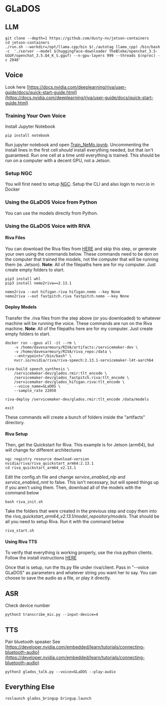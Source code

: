 # GLaDOS

## LLM

    git clone --depth=1 https://github.com/dusty-nv/jetson-containers
    cd jetson-containers
    ./run.sh --workdir=/opt/llama.cpp/bin $(./autotag llama_cpp) /bin/bash -c  './server --model $(huggingface-downloader TheBloke/openchat_3.5-GGUF/openchat_3.5.Q4_K_S.gguf) --n-gpu-layers 999 --threads $(nproc) -c 2048'

## Voice

Look here [https://docs.nvidia.com/deeplearning/riva/user-guide/docs/quick-start-guide.html](https://docs.nvidia.com/deeplearning/riva/user-guide/docs/quick-start-guide.html)

### Training Your Own Voice

Install Jupyter Notebook

    pip install notebook

Run jupyter notebook and open [Train_NeMo.ipynb](https://github.com/davesarmoury/GLaDOS/blob/main/TrainNemo/Train_NeMo.ipynb).  Uncommenting the install lines in the first cell *should* install everything needed, but that isn't guaranteed.  Run one cell at a time until everything is trained.  This should be run on a computer with a decent GPU, not a Jetson. 

### Setup NGC

You will first need to setup [NGC](https://org.ngc.nvidia.com/setup).  Setup the CLI and also login to nvcr.io in Docker

### Using the GLaDOS Voice from Python

You can use the models directly from Python.  

### Using the GLaDOS Voice with RIVA

#### Riva Files

You can download the Riva files from [HERE](https://huggingface.co/DavesArmoury/GLaDOS_TTS) and skip this step, or generate your own using the commands below.  These commands need to be don on the computer that trained the models, not the computer that will be running them (ie. Jetson).  **Note**: All of the filepaths here are for my computer.  Just create empty folders to start.  

    pip3 install whl
    pip3 install nemo2riva==2.13.1

    nemo2riva --out hifigan.riva hifigan.nemo --key None
    nemo2riva --out fastpitch.riva fastpitch.nemo --key None

#### Deploy Models

Transfer the .riva files from the step above (or you downloaded) to whatever machine will be running the voice.  These commands are run on the Riva machine.  **Note**: All of the filepaths here are for my computer.  Just create empty folders to start.  

    docker run --gpus all -it --rm \
        -v /home/davesarmoury/RIVA/artifacts:/servicemaker-dev \
        -v /home/davesarmoury/RIVA/riva_repo:/data \
        --entrypoint="/bin/bash" \
        nvcr.io/nvidia/riva/riva-speech:2.13.1-servicemaker-l4t-aarch64

    riva-build speech_synthesis \
        /servicemaker-dev/glados.rmir:tlt_encode \
        /servicemaker-dev/glados_fastpitch.riva:tlt_encode \
        /servicemaker-dev/glados_hifigan.riva:tlt_encode \
        --voice_name=GLaDOS \
        --sample_rate 22050

    riva-deploy /servicemaker-dev/glados.rmir:tlt_encode /data/models

    exit

These commands will create a bunch of folders inside the "artifacts" directory.

#### Riva Setup

Then, get the Quickstart for Riva.  This example is for Jetson (arm64), but will change for different architectures

    ngc registry resource download-version nvidia/riva/riva_quickstart_arm64:2.13.1
    cd riva_quickstart_arm64_v2.13.1

Edit the config.sh file and change *service_enabled_nlp* and *service_enabled_nmt* to false.  This isn't necessary, but will speed things up if you aren't using them.  Then, download all of the models with the command below

    bash riva_init.sh

Take the folders that were created in the previous step and copy them into the *riva_quickstart_arm64_v2.13.1/model_repository/models*.  That should be all you need to setup Riva.  Run it with the command below

    riva_start.sh

#### Using Riva TTS

To verify that everything is working properly, use the riva python clients.  Follow the install instructions [HERE](https://github.com/nvidia-riva/python-clients?tab=readme-ov-file#installation)

Once that is setup, run the tts.py file under riva/client.  Pass in "--voice GLaDOS" as parameters and whatever string you want her to say.  You can choose to save the audio as a file, or play it directly.

## ASR

Check device number

    python3 transcribe_mic.py --input-device=4

## TTS

Pair bluetooth speaker
See [https://developer.nvidia.com/embedded/learn/tutorials/connecting-bluetooth-audio](https://developer.nvidia.com/embedded/learn/tutorials/connecting-bluetooth-audio)

    python3 glados_talk.py --voice=GLaDOS --play-audio

## Everything Else

    roslaunch glados_bringup bringup.launch
